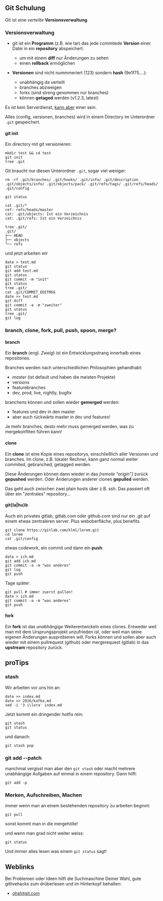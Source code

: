## Git Schulung

Git ist eine *verteilte* __Versionsverwaltung__.

### Versionsverwaltung

* git ist ein __Programm__ (z.B. wie tar) das jede commitede __Version__ einer Datei in ein __repository__ abspeichert:
  * um mit einem __diff__ nur Änderungen zu sehen
  * einen __rollback__ ermöglichen

* __Versionen__ sind nicht nummmeriert (123) sondern __hash__ (9e1f75....):
  * unabhängig da verteilt
  * branches abzweigen
  * forks (sind streng genommen nur branches)
  * können __getaged__ werden (v1.2.3, latest)

Es ist kein Serverdienst, [kann aber](#verteilt) einer sein.

Alles (config, versionen, branches) wird in einem Directory im Unterordner `.git` gespeichert.


#### git init

Ein directory mit git versionieren:

```
mkdir test && cd test
git init
tree .git
```

Git braucht nur diesen Unterordner `.git`, sogar viel weniger:

```
rm -rf .git/branches/ .git/hooks/ .git/info/ .git/description .git/objects/info/ .git/objects/pack/ .git/refs/tags/ .git/refs/heads/ .git/config

git status

cat .git/*
ref: refs/heads/master
cat: .git/objects: Ist ein Verzeichnis
cat: .git/refs: Ist ein Verzeichnis

tree .git/
.git/
├── HEAD
├── objects
└── refs
```

und jetzt arbeiten wir

```
date > test.md
git status
git add test.md
git status
git commit -m "init"
git status
tree .git/
cat .git/COMMIT_EDITMSG
date >> test.md
git diff
git commit -a -m "zweiter"
git status
tree .git/
git log
```



### branch, clone, fork, pull, push, spoon, merge?

#### branch

Ein __branch__ (engl. _Zweig_) ist ein Entwicklungsstrang innerhalb eines repositories.

Branches werden nach unterschiedlichen Philosophien gehandhabt:

* *master* (ist default und haben die meisten Projekte)
* versions
* featurebranches
* dev, prod, live, nightly, bugfix

branchens können und sollen wieder __gemerged__ werden:

* features und dev in den master
* aber auch rückwärts master in dev und features!

Je mehr branches, desto mehr muss gemerged werden, was zu mergekonfliten führen kann!

#### clone

Ein __clone__ ist eine Kopie eines repositorys, einschließlich aller Versionen und branches.
Im clone, z.B. lokaler Rechner, kann ganz normal weiter commited, gebranched, getagged werden.

Diese Änderungen können dann wieder in das *[remote "origin"]* zurück __gepushed__ werden.
Oder Änderungen anderer clones __gepulled__ werden.

Das geht auch zwischen zwei plain hosts über z.B. ssh.
Das passiert oft über ein "zentrales" repository...

#### git{la|hu}b

Auch ein privates gitlab, gitlab.com oder github.com sind nur ein .git auf einem etwas zentraleren server.
Plus weboberfläche, plus benefits.

```
git clone https://gitlab.com/klml/lorem.git
cd lorem
cat .git/config
```

etwas codework, ein commit und dann ein __push__:
```
date > ich.md
git add ich.md
git commit -a -m "was anderes"
git log
git push
```

Tage später:
```
git pull # immer zuerst pullen!
date > ich.md
git commit -a -m "was anderes"
git push
```

#### fork

Ein __fork__ ist das _unabhängige_ Weiterentwickeln eines clones.
Entweder weil man mit dem Ursprungsprojekt unzufrieden ist, oder weil man seine eigenen Änderungen ausprobieren will.
Forks können und sollen aber auch wieder mit einem pullrequest (github) oder mergerequest (gitlab) in das __upstream__ repository zurück.


## proTips

### stash
Wir arbeiten vor uns hin an:

```
date >> index.md
date >> 2016/kafka.md
sed -i '3 i\lora' index.md
```
Jetzt kommt ein dringender hotfix rein:
```
git stash
git status
```
und danach:
```
git stash pop
```
### git add --patch 
manchmal vergisst man aber den `git stash` oder macht mehrere unabhängige Aufgaben auf einmal in einem repository.
Dann hilft:
```
git add -p
```

### Merken, Aufschreiben, Machen

immer wenn man an einem bestehenden repository zu arbeiten beginnt:
```
git pull
```
sonst kommt man in die mergehölle!

und wenn man grad nicht weiter weiss:
```
git status
```

Und immer alles lesen was einem `git status` sagt!

## Weblinks

Bei Problemen oder Ideen hilft die Suchmaschine Deiner Wahl, gute gitlivehacks zum drüberlesen und im Hinterkopf behalten:

* [ohshitgit.com](https://ohshitgit.com)

